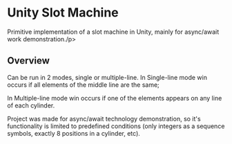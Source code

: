 # Unity Slot Machine
<p>Primitive implementation of a slot machine in Unity, mainly for async/await work demonstration./p>
  
## Overview
<p>Can be run in 2 modes, single or multiple-line. In Single-line mode win occurs if all elements of the middle line are the same;</p>
<p>In Multiple-line mode win occurs if one of the elements appears on any line of each cylinder.</p>
<p>Project was made for async/await technology demonstration, so it's functionality is limited to predefined conditions (only integers as a sequence symbols, exactly 8 positions in a cylinder, etc).</p>
